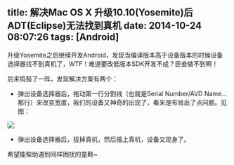 title: 解决Mac OS X 升级10.10(Yosemite)后ADT(Eclipse)无法找到真机
date: 2014-10-24 08:07:26
tags: [Android]
---
升级Yosemite之后继续开发Android，发现当编译版本高于设备版本的时候设备选择器找不到真机了，WTF！难道要改低版本SDK开发不成？臣妾做不到啊！

后来捣鼓了一阵，发现解决方案有两个：

- 弹出设备选择器后，拖动第一行分割线（也就是Serial Number/AVD Name...那行）来改变宽度，我们的设备又神奇的出现了，看来是布局出了点问题。见图：

![](http://pic.yupoo.com/lvning10086/E9Fom1w2/sOlUp.png)

- 弹出设备选择器后，拔掉真机，然后插上真机，设备又现身了。

希望能帮助遇到同样困扰的童鞋~